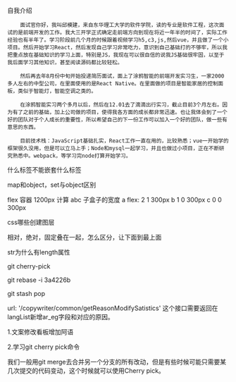 自我介绍

```
	面试官你好，我叫邱模建，来自东华理工大学的软件学院，读的专业是软件工程，这次面试的是前端开发的工作。我大三开学正式确定走前端方向到现在将近一年半的时间了，实际工作经验也有半年了。学习阶段前几个月的时候跟着视频学习h5,c3,js,然后vue，并且做了一个小项目。然后开始学习React，然后发现自己学习非常吃力，意识到自己基础打的不够牢，所以我把重点放在基础知识的学习上面，特别是JS，我现在可以很自信的说我JS基础很牢固，以至于我后面学习其他知识，甚至阅读源码都比较轻松。
	
	然后再去年8月份中旬开始投递简历面试，面上了涂鸦智能的前端开发实习生，一家2000多人左右的中型公司，在里面使用的是React Native。在里面做的项目是智能家居的控制面板，类似于智能灯，智能空调之类的。
	
	在涂鸦智能实习两个多月以后，然后在12.01去了滴滴出行实习，截止目前3个月左右。因为有了之前的基础，加上公司做的项目，使得我各方面的成长都非常迅速。也让我体会到了一个好的团队对于个人成长的重要性，所以希望自己的下一份工作可以加入一个好的团队，做一些有意思的东西。
	
	目前技术栈：JavaScript基础扎实，React工作一直在用的，比较熟悉；vue一开始学的框架很久没用，但是可以立马上手；Node和mysql一起学习，并且也做过小项目，正在不断研究熟悉中。webpack，等学习完node打算开始学习。

```



什么标签不能嵌套什么标签

map和object，set与object区别

flex 容器 1200px 计算 abc 子盒子的宽度
    a flex: 2 1 300px
    b 1 0 300px
    c 0 0 300px

css哪些创建图层

相对，绝对，固定叠在一起，怎么区分，让下面到最上面

str为什么有length属性

git cherry-pick

git rebase -i 3a4226b

git stash pop

 url: '/copywriter/common/getReasonModifySatistics' 这个接口需要返回在langList新增ar_eg字段和对应的原因。



1.文案修改看板增加阿语

2.学习git cherry pick命令



我们一般用git merge去合并另一个分支的所有改动，但是有些时候可能只需要某几次提交的代码变动，这个时候就可以使用Cherry pick。













